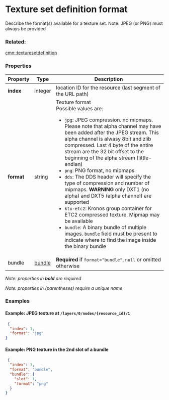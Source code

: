 # Texture set definition format

Describe the format(s) available for a texture set. Note: JPEG (or PNG) must always be provided

### Related:

[cmn::texturesetdefinition](texturesetdefinition.cmn.md)
### Properties

| Property | Type | Description |
| --- | --- | --- |
| **index** | integer | location ID for the resource (last segment of the URL path) |
| **format** | string | Texture format<div>Possible values are:<ul><li>`jpg`: JPEG compression. no mipmaps. Please note that alpha channel may have been added after the JPEG stream. This alpha channel is alwasy 8bit and zlib compressed. Last 4 byte of the entire stream are the 32 bit offset to the beginning of the alpha stream (little-endian)</li><li>`png`: PNG format, no mipmaps</li><li>`dds`: The DDS header will specify the type of compression and number of mipmaps. **WARNING** only DXT1 (no alpha) and DXT5 (alpha channel) are supported</li><li>`ktx-etc2`: Kronos group container for ETC2 compressed texture. Mipmap may be available</li><li>`bundle`: A binary bundle of multiple images. `bundle` field must be present to indicate where to find the image inside the binary bundle</li></ul></div> |
| bundle | [bundle](bundle.cmn.md) | **Required** if `format="bundle"`, `null` or omitted otherwise |

*Note: properties in **bold** are required*

*Note: properties in (parentheses) require a unique name*

### Examples 

#### Example: JPEG texture at `/layers/0/nodes/{resource_id}/1` 

```json
 {
  "index": 1,
  "format": "jpg"
} 
```

#### Example: PNG texture in the 2nd slot of a bundle 

```json
 {
  "index": 3,
  "format": "bundle",
  "bundle": {
    "slot": 1,
    "format": "png"
  }
} 
```

